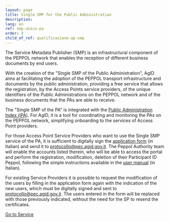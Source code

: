 ```yaml
---
layout: page
title: Single SMP for the Public Administration
description:
lang: en
ref: smp-unico-pa
order: 3
child_of_ref: qualificazione-ap-smp
---
```


The Service Metadata Publisher (SMP) is an infrastructural component of the PEPPOL network that enables the reception of different business documents by end users.

With the creation of the "Single SMP of the Public Administration", AgID aims at facilitating the adoption of the PEPPOL transport infrastructure and documents by the public administration, providing a free service that allows the registration, by the Access Points service providers, of the unique identifiers of the Public Administrations on the PEPPOL network and of the business documents that the PAs are able to receive.

The "Single SMP of the PA" is integrated with the [Public Administration Index (iPA)](https://indicepa.gov.it/). For AgID, it is a tool for coordinating and monitoring the PAs on the PEPPOL network, simplifying onboarding to the services of Access Point providers.

For those Access Point Service Providers who want to use the Single SMP service of the PA, it is sufficient to digitally sign the [application form](/attachments/Form_Abilitazione_SMP_v0.6.docx) (in Italian) and send it to [protocollo@pec.agid.gov.it](mailto:protocollo@pec.agid.gov.it). The Peppol Authority team will enable the accounts listed therein, who will be able to access the portal and perform the registration, modification, deletion of their Participant ID Peppol, following the simple instructions available in the [user manual](/attachments/20201111_Manuale_Interfaccia_SMP_Service_Provider_v1.0.pdf) (in Italian).

For existing Service Providers it is possible to request the modification of the users by filling in the application form again with the indication of the new users, which must be digitally signed and sent to [protocollo@pec.agid.gov.it](mailto:protocollo@pec.agid.gov.it). The users entered in the form will be replaced with those previously indicated, without the need for the SP to resend the certificates.

<a href="https://peppol-smp-w.agid.gov.it/ipa/" class="btn btn-primary" role="button">Go to Service</a>
